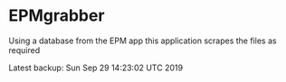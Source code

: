 # EPMgrabber
Using a database from the EPM app this application scrapes the files as required


Latest backup: Sun Sep 29 14:23:02 UTC 2019
